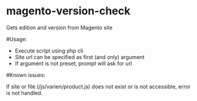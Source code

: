 # magento-version-check
Gets edition and version from Magento site

#Usage:

- Execute script using php cli
- Site url can be specified as first (and only) argument
- If argument is not preset, prompt will ask for url

#Known issues:

If site or file (/js/varien/product.js) does not exist or is not accessible, error is not handled.
